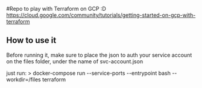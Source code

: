 #Repo to play with Terraform on GCP :D
https://cloud.google.com/community/tutorials/getting-started-on-gcp-with-terraform

## How to use it
Before running it, make sure to place the json to auth your service account on the files folder, under the name of svc-account.json

just run:
    > docker-compose run --service-ports --entrypoint bash --workdir=/files terraform
